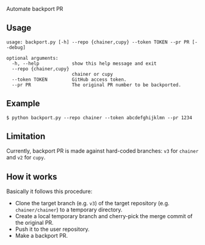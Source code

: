 Automate backport PR

## Usage

```
usage: backport.py [-h] --repo {chainer,cupy} --token TOKEN --pr PR [--debug]

optional arguments:
  -h, --help            show this help message and exit
  --repo {chainer,cupy}
                        chainer or cupy
  --token TOKEN         GitHub access token.
  --pr PR               The original PR number to be backported.
```

## Example

```shell
$ python backport.py --repo chainer --token abcdefghijklmn --pr 1234
```

## Limitation

Currently, backport PR is made against hard-coded branches: `v3` for `chainer` and `v2` for `cupy`.


## How it works

Basically it follows this procedure:

- Clone the target branch (e.g. `v3`) of the target repository (e.g. `chainer/chainer`) to a temporary directory.
- Create a local temporary branch and cherry-pick the merge commit of the original PR.
- Push it to the user repository.
- Make a backport PR.
